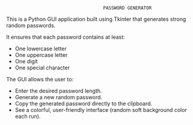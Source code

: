                                         PASSWORD GENERATOR

This is a Python GUI application built using Tkinter that generates strong random passwords.

It ensures that each password contains at least:

   - One lowercase letter
   - One uppercase letter
   - One digit
   - One special character

The GUI allows the user to:

  - Enter the desired password length.
  - Generate a new random password.
  - Copy the generated password directly to the clipboard.
  - See a colorful, user-friendly interface (random soft background color each run).
